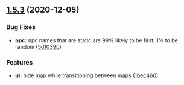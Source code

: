 ## [1.5.3](https://github.com/landoftherair/lotr2/compare/v1.5.2...v1.5.3) (2020-12-05)


### Bug Fixes

* **npc:** npc names that are static are 99% likely to be first, 1% to be random ([5d1039b](https://github.com/landoftherair/lotr2/commit/5d1039b643b324f53dbffb7efd0011e8b3aa8c13))


### Features

* **ui:** hide map while transitioning between maps ([1bec460](https://github.com/landoftherair/lotr2/commit/1bec460459e2d3a25799036ae29928d5a412f87c))



